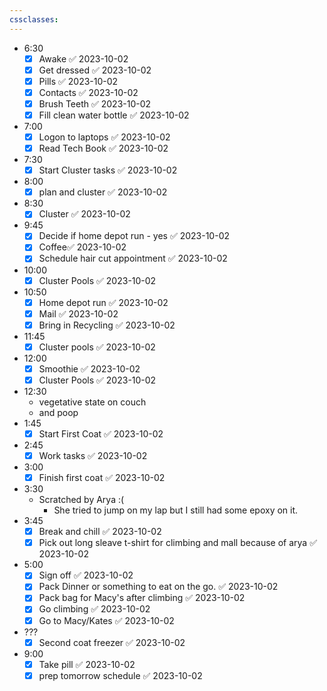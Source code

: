 ```yaml
---
cssclasses:
---
```

- 6:30
	- [x] Awake ✅ 2023-10-02
	- [x] Get dressed ✅ 2023-10-02
	- [x] Pills ✅ 2023-10-02
	- [x] Contacts ✅ 2023-10-02
	- [x] Brush Teeth ✅ 2023-10-02
	- [x] Fill clean water bottle ✅ 2023-10-02
- 7:00
	- [x] Logon to laptops ✅ 2023-10-02
	- [x] Read Tech Book ✅ 2023-10-02
- 7:30
	- [x] Start Cluster tasks ✅ 2023-10-02
- 8:00
	- [x] plan and cluster ✅ 2023-10-02
- 8:30
	- [x] Cluster ✅ 2023-10-02
- 9:45
	- [x] Decide if home depot run - yes ✅ 2023-10-02
	- [x] Coffee✅ 2023-10-02
	- [x] Schedule hair cut appointment ✅ 2023-10-02
- 10:00
	- [x] Cluster Pools ✅ 2023-10-02
- 10:50
	- [x] Home depot run ✅ 2023-10-02
	- [x] Mail ✅ 2023-10-02
	- [x] Bring in Recycling ✅ 2023-10-02
- 11:45
	- [x] Cluster pools ✅ 2023-10-02
- 12:00
	- [x] Smoothie ✅ 2023-10-02
	- [x] Cluster Pools ✅ 2023-10-02
- 12:30
	- vegetative state on couch
	- and poop
- 1:45
	- [x] Start First Coat ✅ 2023-10-02
- 2:45
	- [x] Work tasks ✅ 2023-10-02
- 3:00
	- [x] Finish first coat ✅ 2023-10-02
- 3:30
	- Scratched by Arya :(
		- She tried to jump on my lap but I still had some epoxy on it.
- 3:45
	- [x] Break and chill ✅ 2023-10-02
	- [x] Pick out long sleave t-shirt for climbing and mall because of arya ✅ 2023-10-02
- 5:00
	- [x] Sign off ✅ 2023-10-02
	- [x] Pack Dinner or something to eat on the go. ✅ 2023-10-02
	- [x] Pack bag for Macy's after climbing ✅ 2023-10-02
	- [x] Go climbing ✅ 2023-10-02
	- [x] Go to Macy/Kates ✅ 2023-10-02
- ???
	- [x] Second coat freezer ✅ 2023-10-02
- 9:00
	- [x] Take pill ✅ 2023-10-02
	- [x] prep tomorrow schedule ✅ 2023-10-02